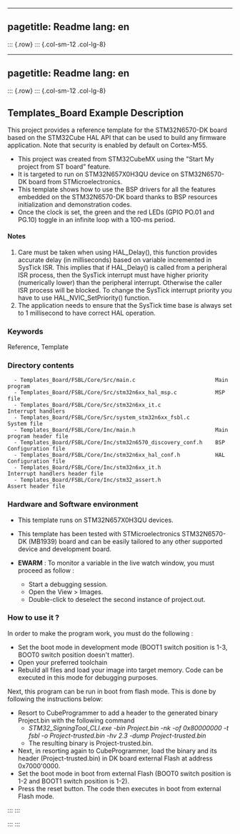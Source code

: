 
---
pagetitle: Readme
lang: en
---
::: {.row}
::: {.col-sm-12 .col-lg-8}


---
pagetitle: Readme
lang: en
---
::: {.row}
::: {.col-sm-12 .col-lg-8}

## <b>Templates_Board Example Description</b>

This project provides a reference template for the STM32N6570-DK board based on the STM32Cube HAL API that can be used
to build any firmware application. Note that security is enabled by default on Cortex-M55.

- This project was created from STM32CubeMX using the "Start My project from ST board" feature.
- It is targeted to run on STM32N657X0H3QU device on STM32N6570-DK board from STMicroelectronics.
- This template shows how to use the BSP drivers for all the features embedded on the STM32N6570-DK 
board thanks to BSP resources initialization and demonstration codes.
- Once the clock is set, the green and the red LEDs (GPIO PO.01 and PG.10) toggle in an infinite loop with a 100-ms period.


#### <b>Notes</b>

 1. Care must be taken when using HAL_Delay(), this function provides accurate delay (in milliseconds)
    based on variable incremented in SysTick ISR. This implies that if HAL_Delay() is called from
    a peripheral ISR process, then the SysTick interrupt must have higher priority (numerically lower)
    than the peripheral interrupt. Otherwise the caller ISR process will be blocked.
    To change the SysTick interrupt priority you have to use HAL_NVIC_SetPriority() function.
 2. The application needs to ensure that the SysTick time base is always set to 1 millisecond
    to have correct HAL operation.


### <b>Keywords</b>

Reference, Template

### <b>Directory contents</b>

      - Templates_Board/FSBL/Core/Src/main.c                         Main program
      - Templates_Board/FSBL/Core/Src/stm32n6xx_hal_msp.c            MSP file
      - Templates_Board/FSBL/Core/Src/stm32n6xx_it.c                 Interrupt handlers
      - Templates_Board/FSBL/Core/Src/system_stm32n6xx_fsbl.c        System file   
      - Templates_Board/FSBL/Core/Inc/main.h                         Main program header file
      - Templates_Board/FSBL/Core/Inc/stm32n6570_discovery_conf.h    BSP Configuration file
      - Templates_Board/FSBL/Core/Inc/stm32n6xx_hal_conf.h           HAL Configuration file
      - Templates_Board/FSBL/Core/Inc/stm32n6xx_it.h                 Interrupt handlers header file
      - Templates_Board/FSBL/Core/Inc/stm32_assert.h                 Assert header file


### <b>Hardware and Software environment</b>

  - This template runs on STM32N657X0H3QU devices.
  - This template has been tested with STMicroelectronics STM32N6570-DK (MB1939)
    board and can be easily tailored to any other supported device
    and development board.

  - **EWARM** : To monitor a variable in the live watch window, you must proceed as follow :
    - Start a debugging session.
    - Open the View > Images.
    - Double-click to deselect the second instance of project.out.

### <b>How to use it ?</b>

In order to make the program work, you must do the following :

 - Set the boot mode in development mode (BOOT1 switch position is 1-3, BOOT0 switch position doesn't matter).
 - Open your preferred toolchain
 - Rebuild all files and load your image into target memory. Code can be executed in this mode for debugging purposes.

 Next, this program can be run in boot from flash mode. This is done by following the instructions below:

 - Resort to CubeProgrammer to add a header to the generated binary Project.bin with the following command
   - *STM32_SigningTool_CLI.exe -bin Project.bin -nk -of 0x80000000 -t fsbl -o Project-trusted.bin -hv 2.3 -dump Project-trusted.bin*
   - The resulting binary is Project-trusted.bin.
 - Next, in resorting again to CubeProgrammer, load the binary and its header (Project-trusted.bin) in DK board external Flash at address 0x7000'0000.
 - Set the boot mode in boot from external Flash (BOOT0 switch position is 1-2 and BOOT1 switch position is 1-2).
 - Press the reset button. The code then executes in boot from external Flash mode.


:::
:::


:::
:::


